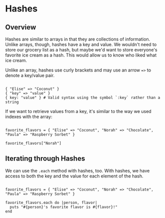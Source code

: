 # Hashes

## Overview 
Hashes are similar to arrays in that they are collections of information. Unlike arrays, though, hashes have a key and value. We wouldn't need to store our grocery list as a hash, but maybe we'd want to store everyone's favorite ice cream as a hash. This would allow us to know who liked what ice cream. 

Unlike an array, hashes use curly brackets and may use an arrow `=>` to denote a key/value pair.

<pre><code>
{ "Elise" => "Coconut" }
{ "key" => "value" }
{ key: "value" } # Valid syntax using the symbol `:key` rather than a string
</code></pre>

If we want to retrieve values from a key, it's similar to the way we used indexes with the array:

<pre><code>
favorite_flavors = { "Elise" => "Coconut", "Norah" => "Chocolate", "Paula" => "Raspberry Sorbet" }

favorite_flavors["Norah"]
</code></pre>

## Iterating through Hashes
We can use the `.each` method with hashes, too. With hashes, we have access to both the key and the value for each element of the hash. 
<pre><code>
favorite_flavors = { "Elise" => "Coconut", "Norah" => "Chocolate", "Paula" => "Raspberry Sorbet" }

favorite_flavors.each do |person, flavor|
  puts "#{person}'s favorite flavor is #{flavor}!"
end
</code></pre>

